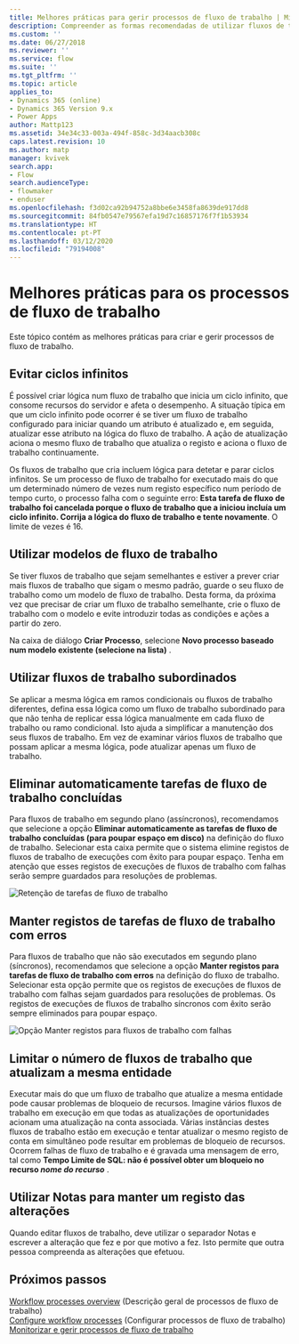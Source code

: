```yaml
---
title: Melhores práticas para gerir processos de fluxo de trabalho | Microsoft Docs
description: Compreender as formas recomendadas de utilizar fluxos de trabalho
ms.custom: ''
ms.date: 06/27/2018
ms.reviewer: ''
ms.service: flow
ms.suite: ''
ms.tgt_pltfrm: ''
ms.topic: article
applies_to:
- Dynamics 365 (online)
- Dynamics 365 Version 9.x
- Power Apps
author: Mattp123
ms.assetid: 34e34c33-003a-494f-858c-3d34aacb308c
caps.latest.revision: 10
ms.author: matp
manager: kvivek
search.app:
- Flow
search.audienceType:
- flowmaker
- enduser
ms.openlocfilehash: f3d02ca92b94752a8bbe6e3458fa8639de917dd8
ms.sourcegitcommit: 84fb0547e79567efa19d7c16857176f7f1b53934
ms.translationtype: HT
ms.contentlocale: pt-PT
ms.lasthandoff: 03/12/2020
ms.locfileid: "79194008"
---
```

# <a name="best-practices-for-workflow-processes"></a>Melhores práticas para os processos de fluxo de trabalho


Este tópico contém as melhores práticas para criar e gerir processos de fluxo de trabalho.  
  
<a name="BKMK_AvoidInfiniteLoops"></a>   
## <a name="avoid-infinite-loops"></a>Evitar ciclos infinitos  
 É possível criar lógica num fluxo de trabalho que inicia um ciclo infinito, que consome recursos do servidor e afeta o desempenho. A situação típica em que um ciclo infinito pode ocorrer é se tiver um fluxo de trabalho configurado para iniciar quando um atributo é atualizado e, em seguida, atualizar esse atributo na lógica do fluxo de trabalho. A ação de atualização aciona o mesmo fluxo de trabalho que atualiza o registo e aciona o fluxo de trabalho continuamente.  
  
 Os fluxos de trabalho que cria incluem lógica para detetar e parar ciclos infinitos. Se um processo de fluxo de trabalho for executado mais do que um determinado número de vezes num registo específico num período de tempo curto, o processo falha com o seguinte erro: **Esta tarefa de fluxo de trabalho foi cancelada porque o fluxo de trabalho que a iniciou incluía um ciclo infinito. Corrija a lógica do fluxo de trabalho e tente novamente**. O limite de vezes é 16.  
  
<a name="BKMK_UseWorkflowTemplates"></a>   
## <a name="use-workflow-templates"></a>Utilizar modelos de fluxo de trabalho  
 Se tiver fluxos de trabalho que sejam semelhantes e estiver a prever criar mais fluxos de trabalho que sigam o mesmo padrão, guarde o seu fluxo de trabalho como um modelo de fluxo de trabalho. Desta forma, da próxima vez que precisar de criar um fluxo de trabalho semelhante, crie o fluxo de trabalho com o modelo e evite introduzir todas as condições e ações a partir do zero.  
  
 Na caixa de diálogo **Criar Processo**, selecione **Novo processo baseado num modelo existente (selecione na lista)** .  
  
<a name="BKMK_UseChildWorkflows"></a>   
## <a name="use-child-workflows"></a>Utilizar fluxos de trabalho subordinados  
 Se aplicar a mesma lógica em ramos condicionais ou fluxos de trabalho diferentes, defina essa lógica como um fluxo de trabalho subordinado para que não tenha de replicar essa lógica manualmente em cada fluxo de trabalho ou ramo condicional. Isto ajuda a simplificar a manutenção dos seus fluxos de trabalho. Em vez de examinar vários fluxos de trabalho que possam aplicar a mesma lógica, pode atualizar apenas um fluxo de trabalho.  
  
## <a name="automatically-delete-completed-workflow-jobs"></a>Eliminar automaticamente tarefas de fluxo de trabalho concluídas
Para fluxos de trabalho em segundo plano (assíncronos), recomendamos que selecione a opção **Eliminar automaticamente as tarefas de fluxo de trabalho concluídas (para poupar espaço em disco)** na definição do fluxo de trabalho. Selecionar esta caixa permite que o sistema elimine registos de fluxos de trabalho de execuções com êxito para poupar espaço. Tenha em atenção que esses registos de execuções de fluxos de trabalho com falhas serão sempre guardados para resoluções de problemas.  

![Retenção de tarefas de fluxo de trabalho](media/workflow-job-retention.png)

<a name="BKMK_AutoDeleteCompletedWorkflowJobs"></a>   
## <a name="keep-logs-for-workflow-jobs-that-encountered-errors"></a>Manter registos de tarefas de fluxo de trabalho com erros  
Para fluxos de trabalho que não são executados em segundo plano (síncronos), recomendamos que selecione a opção **Manter registos para tarefas de fluxo de trabalho com erros** na definição do fluxo de trabalho. Selecionar esta opção permite que os registos de execuções de fluxos de trabalho com falhas sejam guardados para resoluções de problemas. Os registos de execuções de fluxos de trabalho síncronos com êxito serão sempre eliminados para poupar espaço.   

![Opção Manter registos para fluxos de trabalho com falhas](media/keep-logs-for-workflows.png)

## <a name="limit-the-number-of-workflows-that-update-the-same-entity"></a>Limitar o número de fluxos de trabalho que atualizam a mesma entidade
Executar mais do que um fluxo de trabalho que atualize a mesma entidade pode causar problemas de bloqueio de recursos. Imagine vários fluxos de trabalho em execução em que todas as atualizações de oportunidades acionam uma atualização na conta associada. Várias instâncias destes fluxos de trabalho estão em execução e tentar atualizar o mesmo registo de conta em simultâneo pode resultar em problemas de bloqueio de recursos. Ocorrem falhas de fluxo de trabalho e é gravada uma mensagem de erro, tal como **Tempo Limite de SQL: não é possível obter um bloqueio no recurso _nome do recurso_** . 

  
<a name="BKMK_DocumentChangesUsingNotes"></a>   
## <a name="use-notes-to-keep-track-of-changes"></a>Utilizar Notas para manter um registo das alterações  
 Quando editar fluxos de trabalho, deve utilizar o separador Notas e escrever a alteração que fez e por que motivo a fez. Isto permite que outra pessoa compreenda as alterações que efetuou.  
  
## <a name="next-steps"></a>Próximos passos  
 [Workflow processes overview](workflow-processes.md)  (Descrição geral de processos de fluxo de trabalho)  
 [Configure workflow processes](configure-workflow-steps.md)  (Configurar processos de fluxo de trabalho)  
 [Monitorizar e gerir processos de fluxo de trabalho](monitor-manage-processes.md)
   

